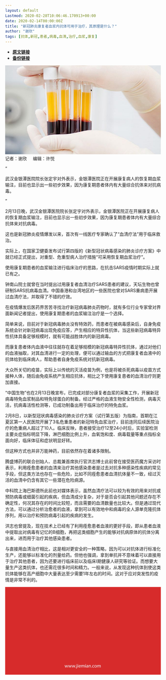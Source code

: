 ```yaml
---
layout: default
Lastmod: 2020-02-28T10:06:46.170913+00:00
date: 2020-02-14T00:00:00Z
title: "新冠肺炎康复者血浆内抗体可用于治疗，其原理是什么？"
author: "谢欣"
tags: [抗体,新冠,患者,病毒,血清,治疗,血浆,康复]
---
```


* [**原文链接**](http://mp.weixin.qq.com/s?__biz=MjM5NTE0ODc2Nw==&amp;mid=2650463243&amp;idx=1&amp;sn=9c36e5d69517aa6423c47a66e992b917&amp;chksm=bef29abb898513ad8528b9462ab57d3f6cf736b398c285509c080da79524a2ae251ba9a43208#rd)
* [**备份链接**](http://archive.today/p9HEx)


![](/images/post/4ea1d0117570a56228f6aa9beade1a9f.jpg)记者：谢欣     编辑：许悦

“

  

武汉金银潭医院院长张定宇对外表示，金银潭医院正在开展康复病人的恢复期血浆输注，目前也显示出一些初步效果，因为康复期患者体内有大量综合抗体来对抗病毒。

  

”

2月13日晚，武汉金银潭医院院长张定宇对外表示，金银潭医院正在开展康复病人的恢复期血浆输注，目前也显示出一些初步效果，因为康复期患者体内有大量综合抗体来对抗病毒。  

这也是新冠肺炎疫情爆发以来，首次有一线医疗专家确认了“血清疗法”用于临床救治。

实际上，在国家卫健委发布试行第四版的《新型冠状病毒感染的肺炎诊疗方案》中就已经正式提出，对重型、危重型病人治疗措施“可采用恢复期血浆治疗”。

使用康复期患者的血浆输注进行临床治疗的思路，在抗击SARS疫情时期实际上就已有之。

钟南山院士就曾在当时提出过用康复者血清治疗SARS患者的建议，天坛生物也曾研制SARS抗病毒血清。中国香港和台湾地区的一些医院也曾对SARS重病患开展过血清疗法，并取得了不错的疗效。

在疫情爆发后医药界苦苦寻找治疗新冠病毒肺炎药物时，就有多位行业专家曾对界面新闻记者提出，使用康复期患者的血浆输注治疗是一个选择。

简单来说，目前对于新冠病毒肺炎没有特效药，而患者在被病毒感染后，自身免疫系统会针对新冠病毒出现免疫应答，产生相应的特异性抗体，当这些新冠病毒特异性抗体具备足够规模时，就有可能战胜体内的新冠病毒。

而康复患者体内血液中往往就存在着足够规模的新冠病毒特异性抗体，通过对他们的血液抽取，对其血清进行一定的处理，便可以通过输血的方式把康复者血液中的抗体给到临床病人，帮助患者自身免疫系统对抗新冠病毒。

大众所关切的疫苗，实际上以传统的灭活疫苗为例，也是将被杀死病毒以疫苗方式接种人体，随后由免疫系统产生相应抗体，相比之下使用康复患者的血清治疗则更加直接。

“中国生物”也在2月13日晚宣布，已完成对部分康复者血浆的采集工作，开展新冠病毒特免血浆制品和特免球蛋白的制备。经过严格的血液生物安全性检测，病毒灭活，抗病毒活性检测等，已成功制备出用于临床治疗的特免血浆。

2月8日，以新型冠状病毒感染的肺炎诊疗方案（试行第五版）为指南，首期在江夏区第一人民医院开展了3名危重患者的新冠特免血浆治疗，目前连同后续医院治疗的危重病人超过了10人。临床反映，患者接受治疗12至24小时后，实验室检测主要炎症指标明显下降，淋巴细胞比例上升，血氧饱和度、病毒载量等重点指标全面向好，临床体征和症状明显好转。

但这种方式也并非万能神药，目前依然存在着诸多限制。

腾盛博药的联合创始人、总裁兼首席执行官洪志博士此前曾在接受医药魔方采访时表示，利用痊愈患者的血清来治疗其他感染患者是过去对抗多种感染性疾病的常见手段，但这类方法也存在一些危险，比如不同痊愈患者血清抗体量不一致，经过灭活的血清中仍含有其它一些潜在危险病源。

中科院上海巴斯德所此前也对媒体表示，虽然血清疗法可以较为有效的用来对抗或预防病毒或细菌引起的疾病，但血清成分复杂，对于是否会引起其他问题还存在不确定性，何况其存在的时间比较短，而且需要的血清数量也比较大。但是通过现代方法，可以通过分析治愈者的血液，拿到可以有效地中和病毒的全人源单克隆抗体序列，用以治疗和预防病毒引起的疾病的发生。

洪志也曾提及，现在技术上已经有了利用痊愈患者血液的更好手段，即从患者血液中提取出对病毒有记忆的B细胞，再把这类细胞产生的能够对抗病原体的抗体分离出来，进而用于治疗其他感染患者。

与直接用血清治疗相比，这是相对更安全的一种策略，因为可以对抗体进行标准化生产，还能够以标准化的剂量给药。但他也强调，拿到单抗并不意味着可以直接用于治疗其他患者，因为还要进行临床前以及临床I期健康人研究等验证。而想要大量生产这类抗体，也还需花很多时间和精力。一般来说，从发现这种抗体到使这类抗体能够在高产细胞中大量表达至少需要1年左右的时间。这对于应对突发性的疫情是非常不利的。

![](/images/post/3ef9527fd7edfb43b0c70486c7a956af.jpg)

